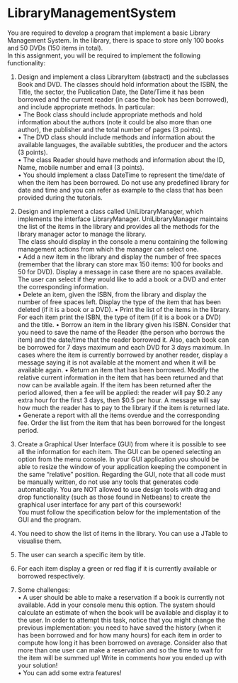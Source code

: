 # LibraryManagementSystem
You are required to develop a program that implement a basic Library Management System. In the 
library, there is space to store only 100 books and 50 DVDs (150 items in total).  
In this assignment, you will be required to implement the following functionality:  
 
1.   Design and implement a class LibraryItem (abstract) and the subclasses Book and DVD. The 
classes should hold information about the ISBN, the Title, the sector, the Publication Date, 
the Date/Time it has been borrowed and the current reader (in case the book has been 
borrowed), and include appropriate methods. In particular:  
•  The Book class should include appropriate methods and hold information about the 
authors (note it could be also more than one author), the publisher and the total 
number of pages (3 points).  
•  The DVD class should include methods and information about the available 
languages, the available subtitles, the producer and the actors (3 points).  
•  The class Reader should have methods and information about the ID, Name, mobile 
number and email (3 points).  
•  You should implement a class DateTime to represent the time/date of when the 
item has been borrowed. Do not use any predefined library for date and time and 
you can refer as example to the class that has been provided during the tutorials. 
2.   Design and implement a class called UniLibraryManager, which implements the interface 
LibraryManager. UniLibraryManager maintains the list of the items in the library and 
provides all the methods for the library manager actor to manage the library.  
The class should display in the console a menu containing the following management actions from 
which the manager can select one.  
•  Add a new item in the library and display the number of free spaces (remember that 
the library can store max 150 items: 100 for books and 50 for DVD). Display a 
message in case there are no spaces available. The user can select if they would like 
to add a book or a DVD and enter the corresponding information.  
•  Delete an item, given the ISBN, from the library and display the number of free 
spaces left. Display the type of the item that has been deleted (if it is a book or a 
DVD). 
•  Print the list of the items in the library. For each item print the ISBN, the type of 
item (if it is a book or a DVD) and the title. 
•  Borrow an item in the library given his ISBN. Consider that you need to save the 
name of the Reader (the person who borrows the item) and the date/time that the 
reader borrowed it. Also, each book can be borrowed for 7 days maximum and each 
DVD for 3 days maximum. In cases where the item is currently borrowed by another 
reader, display a message saying it is not available at the moment and when it will 
be available again. 
•  Return an item that has been borrowed. Modify the relative current information in 
the item that has been returned and that now can be available again. If the item has 
been returned after the period allowed, then a fee will be applied: the reader will 
pay $0.2 any extra hour for the first 3 days, then $0.5 per hour. A message will say 
how much the reader has to pay to the library if the item is returned late. 
•  Generate a report with all the items overdue and the corresponding fee. Order the 
list from the item that has been borrowed for the longest period.  
  
 
3.  Create a Graphical User Interface (GUI) from where it is possible to see all the information 
for each item. The GUI can be opened selecting an option from the menu console. In your 
GUI application you should be able to resize the window of your application keeping the 
component in the same “relative” position. 
Regarding the GUI, note that all code must be manually written, do not use any tools that generates 
code automatically. You are NOT allowed to use design tools with drag and drop functionality (such 
as those found in Netbeans) to create the graphical user interface for any part of this coursework!   
You must follow the specification below for the implementation of the GUI and the program.  
1.  You need to show the list of items in the library. You can use a JTable to 
visualise them.  
2.  The user can search a specific item by title.  
3.  For each item display a green or red flag if it is currently available or 
borrowed respectively. 
4.  Some challenges:  
•  A user should be able to make a reservation if a book is currently not available. Add in your 
console menu this option. The system should calculate an estimate of when the book will be 
available and display it to the user. In order to attempt this task, notice that you might 
change the previous implementation: you need to have saved the history (when it has been 
borrowed and for how many hours) for each item in order to compute how long it has been 
borrowed on average. Consider also that more than one user can make a reservation and so 
the time to wait for the item will be summed up! Write in comments how you ended up with 
your solution!  
•  You can add some extra features!  
 

